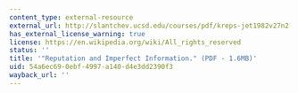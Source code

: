 ```yaml
---
content_type: external-resource
external_url: http://slantchev.ucsd.edu/courses/pdf/kreps-jet1982v27n2.pdf
has_external_license_warning: true
license: https://en.wikipedia.org/wiki/All_rights_reserved
status: ''
title: '"Reputation and Imperfect Information." (PDF - 1.6MB)'
uid: 54a6ec69-0ebf-4997-a140-d4e3dd2390f3
wayback_url: ''
---
```

